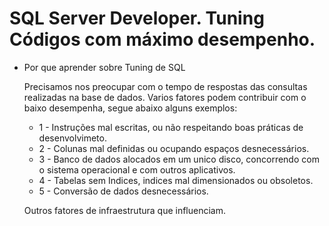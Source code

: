 # SQL Server Developer. Tuning Códigos com máximo desempenho.

- Por que aprender sobre Tuning de SQL

  Precisamos nos preocupar com o tempo de respostas das consultas realizadas na base de dados.
  Varios fatores podem contribuir com o baixo desempenha, segue abaixo alguns exemplos:

  - 1 - Instruções mal escritas, ou não respeitando boas práticas de desenvolvimeto.
  - 2 - Colunas mal definidas ou ocupando espaços desnecessários.
  - 3 - Banco de dados alocados em um unico disco, concorrendo com o sistema operacional e com outros aplicativos.
  - 4 - Tabelas sem Indices, indices mal dimensionados ou obsoletos.
  - 5 - Conversão de dados desnecessários.

  Outros fatores de infraestrutura que influenciam.

  
